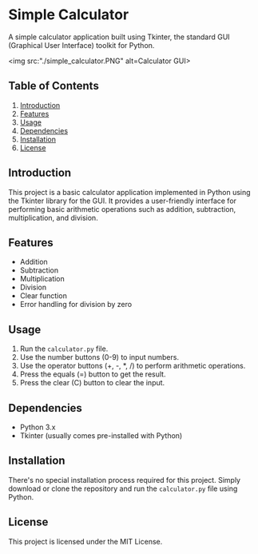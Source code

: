 # Simple Calculator

A simple calculator application built using Tkinter, the standard GUI (Graphical User Interface) toolkit for Python.

<img src:"./simple_calculator.PNG" alt=Calculator GUI>
## Table of Contents

1. [Introduction](#introduction)
2. [Features](#features)
3. [Usage](#usage)
4. [Dependencies](#dependencies)
5. [Installation](#installation)
6. [License](#license)

## Introduction

This project is a basic calculator application implemented in Python using the Tkinter library for the GUI. It provides a user-friendly interface for performing basic arithmetic operations such as addition, subtraction, multiplication, and division.

## Features

- Addition
- Subtraction
- Multiplication
- Division
- Clear function
- Error handling for division by zero

## Usage

1. Run the `calculator.py` file.
2. Use the number buttons (0-9) to input numbers.
3. Use the operator buttons (+, -, *, /) to perform arithmetic operations.
4. Press the equals (=) button to get the result.
5. Press the clear (C) button to clear the input.

## Dependencies

- Python 3.x
- Tkinter (usually comes pre-installed with Python)

## Installation

There's no special installation process required for this project. Simply download or clone the repository and run the `calculator.py` file using Python.

## License

This project is licensed under the MIT License.

